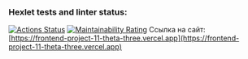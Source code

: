 ### Hexlet tests and linter status:
[![Actions Status](https://github.com/SandActor/frontend-project-11/actions/workflows/hexlet-check.yml/badge.svg)](https://github.com/SandActor/frontend-project-11/actions)
[![Maintainability Rating](https://sonarcloud.io/api/project_badges/measure?project=SandActor_frontend-project-11&metric=sqale_rating)](https://sonarcloud.io/summary/new_code?id=SandActor_frontend-project-11)
Ссылка на сайт: [https://frontend-project-11-theta-three.vercel.app](https://frontend-project-11-theta-three.vercel.app)